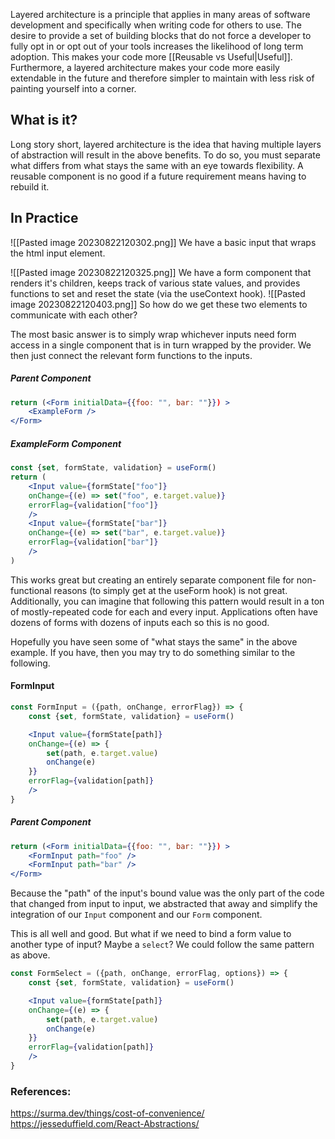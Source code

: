 
Layered architecture is a principle that applies in many areas of software development and specifically when writing code for others to use. The desire to provide a set of building blocks that do not force a developer to fully opt in or opt out of your tools increases the likelihood of long term adoption. This makes your code more [[Reusable vs Useful|Useful]]. Furthermore, a layered architecture makes your code more easily extendable in the future and therefore simpler to maintain with less risk of painting yourself into a corner.


## What is it?
Long story short, layered architecture is the idea that having multiple layers of abstraction will result in the above benefits. To do so, you must separate what differs from what stays the same with an eye towards flexibility. A reusable component is no good if a future requirement means having to rebuild it. 

## In Practice
![[Pasted image 20230822120302.png]]
We have a basic input that wraps the html input element.

![[Pasted image 20230822120325.png]]
We have a form component that renders it's children, keeps track of various state values, and provides functions to set and reset the state (via the useContext hook).
![[Pasted image 20230822120403.png]]
So how do we get these two elements to communicate with each other? 

The most basic answer is to simply wrap whichever inputs need form access in a single component that is in turn wrapped by the provider. We then just connect the relevant form functions to the inputs.
##### Parent Component
```jsx
return (<Form initialData={{foo: "", bar: ""}}) >
	<ExampleForm />
</Form>
```

##### ExampleForm Component
```jsx
const {set, formState, validation} = useForm()
return (
	<Input value={formState["foo"]} 
	onChange={(e) => set("foo", e.target.value)} 
	errorFlag={validation["foo"]}
	/>
	<Input value={formState["bar"]} 
	onChange={(e) => set("bar", e.target.value)} 
	errorFlag={validation["bar"]}
	/>
)
```

This works great but creating an entirely separate component file for non-functional reasons (to simply get at the useForm hook) is not great. Additionally, you can imagine that following this pattern would result in a ton of mostly-repeated code for each and every input. Applications often have dozens of forms with dozens of inputs each so this is no good.

Hopefully you have seen some of "what stays the same" in the above example. If you have, then you may try to do something similar to the following.

#### FormInput
```jsx
const FormInput = ({path, onChange, errorFlag}) => {
	const {set, formState, validation} = useForm()

	<Input value={formState[path]} 
	onChange={(e) => {
		set(path, e.target.value)
		onChange(e)
	}} 
	errorFlag={validation[path]}
	/>
}
```

##### Parent Component
```jsx
return (<Form initialData={{foo: "", bar: ""}}) >
	<FormInput path="foo" />
	<FormInput path="bar" />
</Form>
```

Because the "path" of the input's bound value was the only part of the code that changed from input to input, we abstracted that away and simplify the integration of our `Input` component and our `Form` component.

This is all well and good. But what if we need to bind a form value to another type of input? Maybe a `select`? We could follow the same pattern as above.

```jsx
const FormSelect = ({path, onChange, errorFlag, options}) => {
	const {set, formState, validation} = useForm()

	<Input value={formState[path]} 
	onChange={(e) => {
		set(path, e.target.value)
		onChange(e)
	}} 
	errorFlag={validation[path]}
	/>
}
```
### References:
https://surma.dev/things/cost-of-convenience/ 
https://jesseduffield.com/React-Abstractions/